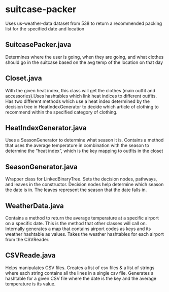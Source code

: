 # suitcase-packer
Uses us-weather-data dataset from 538 to return a recommended packing list for the specified date and location

## SuitcasePacker.java
Determines where the user is going, when they are going, and what clothes should
go in the suitcase based on the avg temp of the location on that day
## Closet.java
With the given heat index, this class will get the clothes (main outfit and
accessories).Uses hashtables which link heat indices to different outfits.
Has two different methods which use a heat index determined by the decision tree
in HeatIndexGenerator to decide which article of clothing to recommend within
the specified category of clothing.
## HeatIndexGenerator.java
Uses a SeasonGenerator to determine what season it is.
Contains a method that uses the average temperature in combination with the
season to determine the “heat index”, which is the key mapping to outfits in the
closet
## SeasonGenerator.java
Wrapper class for LinkedBinaryTree. Sets the decision nodes, pathways, and leaves in the constructor. 
Decision nodes help determine which season the date is in. The leaves represent
the season that the date falls in.
## WeatherData.java
Contains a method to return the average temperature at a specific airport on a
specific date. This is the method that other classes will call on.
Internally generates a map that contains airport codes as keys and its weather
hashtable as values. Takes the weather hashtables for each airport from the
CSVReader.
## CSVReade.java
Helps manipulates CSV files.
Creates a list of csv files & a list of strings where each string contains all the lines
in a single csv file. Generates a hashtable for a given CSV file where the date is the key and the
average temperature is its value.
